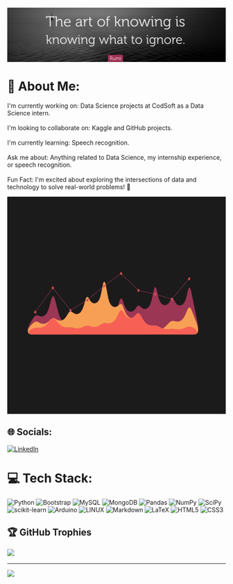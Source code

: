 <p style="display: flex; justify-content: center;">
  <img src="https://github.com/subdas374/My-Images/blob/main/2020980-Rumi-Quote-The-art-of-knowing-is-knowing-what-to-ignore%20(2).jpg" alt="Animated GIF" >
</p>


# 💫 About Me:
<p>
I'm currently working on: Data Science projects at CodSoft as a Data Science intern.<br><br>I'm looking to collaborate on: Kaggle and GitHub projects.<br><br>I'm currently learning: Speech recognition.<br><br>Ask me about: Anything related to Data Science, my internship experience, or speech recognition.<br><br>Fun Fact: I'm excited about exploring the intersections of data and technology to solve real-world problems! 🚀<div style="display: flex; justify-content: center;">
  <img src="https://github.com/subdas374/My-Images/blob/main/Mountain%20Graph%20%7Bgif%7D.gif" alt="Animated GIF" width="6000" height="500">
</div>
</p>


## 🌐 Socials:
[![LinkedIn](https://img.shields.io/badge/LinkedIn-%230077B5.svg?logo=linkedin&logoColor=white)](https://linkedin.com/in/subdas374) 

# 💻 Tech Stack:
![Python](https://img.shields.io/badge/python-3670A0?style=for-the-badge&logo=python&logoColor=ffdd54) ![Bootstrap](https://img.shields.io/badge/bootstrap-%23563D7C.svg?style=for-the-badge&logo=bootstrap&logoColor=white) ![MySQL](https://img.shields.io/badge/mysql-%2300f.svg?style=for-the-badge&logo=mysql&logoColor=white) ![MongoDB](https://img.shields.io/badge/MongoDB-%234ea94b.svg?style=for-the-badge&logo=mongodb&logoColor=white) ![Pandas](https://img.shields.io/badge/pandas-%23150458.svg?style=for-the-badge&logo=pandas&logoColor=white) ![NumPy](https://img.shields.io/badge/numpy-%23013243.svg?style=for-the-badge&logo=numpy&logoColor=white) ![SciPy](https://img.shields.io/badge/SciPy-%230C55A5.svg?style=for-the-badge&logo=scipy&logoColor=%white) ![scikit-learn](https://img.shields.io/badge/scikit--learn-%23F7931E.svg?style=for-the-badge&logo=scikit-learn&logoColor=white) ![Arduino](https://img.shields.io/badge/-Arduino-00979D?style=for-the-badge&logo=Arduino&logoColor=white) ![LINUX](https://img.shields.io/badge/Linux-FCC624?style=for-the-badge&logo=linux&logoColor=black) ![Markdown](https://img.shields.io/badge/markdown-%23000000.svg?style=for-the-badge&logo=markdown&logoColor=white) ![LaTeX](https://img.shields.io/badge/latex-%23008080.svg?style=for-the-badge&logo=latex&logoColor=white) ![HTML5](https://img.shields.io/badge/html5-%23E34F26.svg?style=for-the-badge&logo=html5&logoColor=white) ![CSS3](https://img.shields.io/badge/css3-%231572B6.svg?style=for-the-badge&logo=css3&logoColor=white)


## 🏆 GitHub Trophies
![](https://github-profile-trophy.vercel.app/?username=subdas374&theme=dracula&no-frame=true&no-bg=false&margin-w=4)

---
[![](https://visitcount.itsvg.in/api?id=subdas374&icon=0&color=11)](https://visitcount.itsvg.in)

<!-- Proudly created with GPRM ( https://gprm.itsvg.in ) -->
